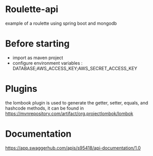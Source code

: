 # Roulette-api
example of a roulette using spring boot and mongodb

# Before starting
* import as maven project
* configure environment variables : DATABASE;AWS_ACCESS_KEY;AWS_SECRET_ACCESS_KEY

# Plugins
the lombook plugin is used to generate the getter, setter, equals, and hashcode methods, it can be found in https://mvnrepository.com/artifact/org.projectlombok/lombok

# Documentation
https://app.swaggerhub.com/apis/s95418/api-documentation/1.0

